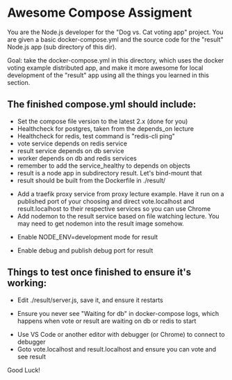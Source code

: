 Awesome Compose Assigment
=========================
You are the Node.js developer for the "Dog vs. Cat voting app" project.
You are given a basic docker-compose.yml and the source code for the "result"
Node.js app (sub directory of this dir).

Goal: take the docker-compose.yml in this directory, which uses the docker
voting example distributed app, and make it more awesome for local development
of the "result" app using all the things you learned in this section.

## The finished compose.yml should include:

- Set the compose file version to the latest 2.x (done for you)
- Healthcheck for postgres, taken from the depends_on lecture
- Healthcheck for redis, test command is "redis-cli ping"
- vote service depends on redis service
- result service depends on db service
- worker depends on db and redis services
- remember to add the service_healthy to depends on objects
- result is a node app in subdirectory result. Let's bind-mount that
- result should be built from the Dockerfile in ./result/
* Add a traefik proxy service from proxy lecture example. Have it run 
on a published port of your choosing and direct vote.localhost and 
result.localhost to their respective services so you can use Chrome
* Add nodemon to the result service based on file watching lecture. You 
may need to get nodemon into the result image somehow.
- Enable NODE_ENV=development mode for result
* Enable debug and publish debug port for result

## Things to test once finished to ensure it's working:

* Edit ./result/server.js, save it, and ensure it restarts
- Ensure you never see "Waiting for db" in docker-compose logs, which happens
when vote or result are waiting on db or redis to start
* Use VS Code or another editor with debugger (or Chrome) to connect to debugger
* Goto vote.localhost and result.localhost and ensure you can vote and see result

Good Luck!
